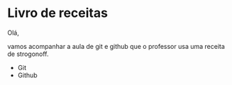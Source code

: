 # Livro de receitas

Olá,

vamos acompanhar a aula de git e github que o professor usa uma receita de strogonoff.

- Git
- Github